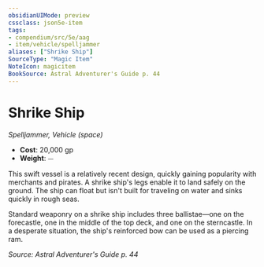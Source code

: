 ```yaml
---
obsidianUIMode: preview
cssclass: json5e-item
tags:
- compendium/src/5e/aag
- item/vehicle/spelljammer
aliases: ["Shrike Ship"]
SourceType: "Magic Item"
NoteIcon: magicitem
BookSource: Astral Adventurer's Guide p. 44
---
```

# Shrike Ship
*Spelljammer, Vehicle (space)*  

- **Cost**: 20,000 gp
- **Weight**: ⏤

This swift vessel is a relatively recent design, quickly gaining popularity with merchants and pirates. A shrike ship's legs enable it to land safely on the ground. The ship can float but isn't built for traveling on water and sinks quickly in rough seas.

Standard weaponry on a shrike ship includes three ballistae—one on the forecastle, one in the middle of the top deck, and one on the sterncastle. In a desperate situation, the ship's reinforced bow can be used as a piercing ram.

*Source: Astral Adventurer's Guide p. 44*